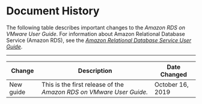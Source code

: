 # Document History<a name="WhatsNew"></a>

The following table describes important changes to the *Amazon RDS on VMware User Guide*\. For information about Amazon Relational Database Service \(Amazon RDS\), see the [ *Amazon Relational Database Service User Guide*](https://docs.aws.amazon.com/AmazonRDS/latest/UserGuide/Welcome.html)\.


****  

| Change | Description | Date Changed | 
| --- | --- | --- | 
|  New guide  |   This is the first release of the *Amazon RDS on VMware User Guide\.*   | October 16, 2019 | 